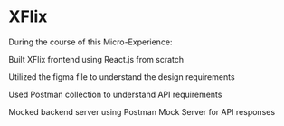 # XFlix

During the course of this Micro-Experience:

  Built XFlix frontend using React.js from scratch

  Utilized the figma file to understand the design requirements

  Used Postman collection to understand API requirements

  Mocked backend server using Postman Mock Server for API responses
